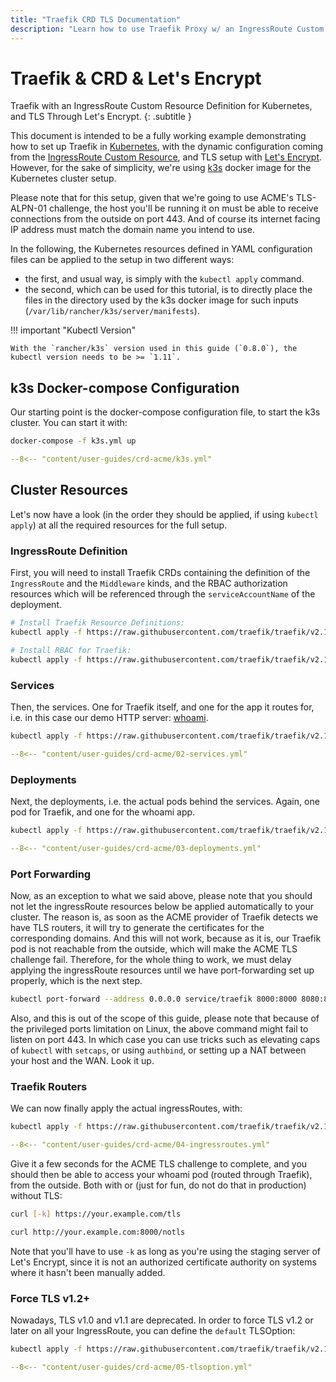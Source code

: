 ```yaml
---
title: "Traefik CRD TLS Documentation"
description: "Learn how to use Traefik Proxy w/ an IngressRoute Custom Resource Definition (CRD) for Kubernetes, and TLS with Let's Encrypt. Read the technical documentation."
---
```


# Traefik & CRD & Let's Encrypt

Traefik with an IngressRoute Custom Resource Definition for Kubernetes, and TLS Through Let's Encrypt.
{: .subtitle }

This document is intended to be a fully working example demonstrating how to set up Traefik in [Kubernetes](https://kubernetes.io),
with the dynamic configuration coming from the [IngressRoute Custom Resource](../../providers/kubernetes-crd.md),
and TLS setup with [Let's Encrypt](https://letsencrypt.org).
However, for the sake of simplicity, we're using [k3s](https://github.com/rancher/k3s)  docker image for the Kubernetes cluster setup.

Please note that for this setup, given that we're going to use ACME's TLS-ALPN-01 challenge, the host you'll be running it on must be able to receive connections from the outside on port 443.
And of course its internet facing IP address must match the domain name you intend to use.

In the following, the Kubernetes resources defined in YAML configuration files can be applied to the setup in two different ways:

- the first, and usual way, is simply with the `kubectl apply` command.
- the second, which can be used for this tutorial, is to directly place the files in the directory used by the k3s docker image for such inputs (`/var/lib/rancher/k3s/server/manifests`).

!!! important "Kubectl Version"

    With the `rancher/k3s` version used in this guide (`0.8.0`), the kubectl version needs to be >= `1.11`.

## k3s Docker-compose Configuration

Our starting point is the docker-compose configuration file, to start the k3s cluster.
You can start it with:

```bash
docker-compose -f k3s.yml up
```

```yaml
--8<-- "content/user-guides/crd-acme/k3s.yml"
```

## Cluster Resources

Let's now have a look (in the order they should be applied, if using `kubectl apply`) at all the required resources for the full setup.

### IngressRoute Definition

First, you will need to install Traefik CRDs containing the definition of the `IngressRoute` and the `Middleware` kinds, 
and the RBAC authorization resources which will be referenced through the `serviceAccountName` of the deployment.

```bash
# Install Traefik Resource Definitions:
kubectl apply -f https://raw.githubusercontent.com/traefik/traefik/v2.10/docs/content/reference/dynamic-configuration/kubernetes-crd-definition-v1.yml

# Install RBAC for Traefik:
kubectl apply -f https://raw.githubusercontent.com/traefik/traefik/v2.10/docs/content/reference/dynamic-configuration/kubernetes-crd-rbac.yml
```

### Services

Then, the services. One for Traefik itself, and one for the app it routes for, i.e. in this case our demo HTTP server: [whoami](https://github.com/traefik/whoami).

```bash
kubectl apply -f https://raw.githubusercontent.com/traefik/traefik/v2.10/docs/content/user-guides/crd-acme/02-services.yml
```

```yaml
--8<-- "content/user-guides/crd-acme/02-services.yml"
```

### Deployments

Next, the deployments, i.e. the actual pods behind the services.
Again, one pod for Traefik, and one for the whoami app.

```bash
kubectl apply -f https://raw.githubusercontent.com/traefik/traefik/v2.10/docs/content/user-guides/crd-acme/03-deployments.yml
```

```yaml
--8<-- "content/user-guides/crd-acme/03-deployments.yml"
```

### Port Forwarding

Now, as an exception to what we said above, please note that you should not let the ingressRoute resources below be applied automatically to your cluster.
The reason is, as soon as the ACME provider of Traefik detects we have TLS routers, it will try to generate the certificates for the corresponding domains.
And this will not work, because as it is, our Traefik pod is not reachable from the outside, which will make the ACME TLS challenge fail.
Therefore, for the whole thing to work, we must delay applying the ingressRoute resources until we have port-forwarding set up properly, which is the next step.

```bash
kubectl port-forward --address 0.0.0.0 service/traefik 8000:8000 8080:8080 443:4443 -n default
```

Also, and this is out of the scope of this guide, please note that because of the privileged ports limitation on Linux, the above command might fail to listen on port 443.
In which case you can use tricks such as elevating caps of `kubectl` with `setcaps`, or using `authbind`, or setting up a NAT between your host and the WAN.
Look it up.

### Traefik Routers

We can now finally apply the actual ingressRoutes, with:

```bash
kubectl apply -f https://raw.githubusercontent.com/traefik/traefik/v2.10/docs/content/user-guides/crd-acme/04-ingressroutes.yml
```

```yaml
--8<-- "content/user-guides/crd-acme/04-ingressroutes.yml"
```

Give it a few seconds for the ACME TLS challenge to complete, and you should then be able to access your whoami pod (routed through Traefik), from the outside.
Both with or (just for fun, do not do that in production) without TLS:

```bash
curl [-k] https://your.example.com/tls
```

```bash
curl http://your.example.com:8000/notls
```

Note that you'll have to use `-k` as long as you're using the staging server of Let's Encrypt, since it is not an authorized certificate authority on systems where it hasn't been manually added.

### Force TLS v1.2+

Nowadays, TLS v1.0 and v1.1 are deprecated.
In order to force TLS v1.2 or later on all your IngressRoute, you can define the `default` TLSOption:

```bash
kubectl apply -f https://raw.githubusercontent.com/traefik/traefik/v2.10/docs/content/user-guides/crd-acme/05-tlsoption.yml
```

```yaml
--8<-- "content/user-guides/crd-acme/05-tlsoption.yml"
```
